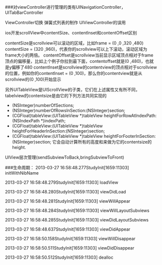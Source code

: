 







###对viewController进行管理的类有UINavigationController，UITabBarController

ViewController切换
弹簧式列表的制作
UIViewController的误用



ios开发scrollView中contentSize、contentInset和contentOffset区别

contentSize是scrollview可以滚动的区域，比如frame = (0 ,0 ,320 ,480) contentSize = (320 ,960)，代表你的scrollview可以上下滚动，滚动区域为frame大小的两倍。 
contentOffset是scrollview当前显示区域顶点相对于frame顶点的偏移量，比如上个例子你拉到最下面，contentoffset就是(0 ,480)，也就是y偏移了480 
contentInset是scrollview的contentview的顶点相对于scrollview的位置，例如你的contentInset = (0 ,100)，那么你的contentview就是从scrollview的(0 ,100)开始显示 

另外UITableView是UIScrollView的子类，它们在上述属性又有所不同，tabelview的contentsize是由它的下列方法共同实现的 
- (NSInteger)numberOfSections; 
- (NSInteger)numberOfRowsInSection:(NSInteger)section; 
- (CGFloat)tableView:(UITableView *)tableView heightForRowAtIndexPath:(NSIndexPath *)indexPath; 
- (CGFloat)tableView:(UITableView *)tableView heightForHeaderInSection:(NSInteger)section; 
- (CGFloat)tableView:(UITableView *)tableView heightForFooterInSection:(NSInteger)section; 
它会自动计算所有的高度和来做为它的contentsize的height.



UIView层次管理(sendSubviewToBack,bringSubviewToFront)



###生命周期：
2013-03-27 16:58:48.277StudyInit[1659:11303] initWithNibName

2013-03-27 16:58:48.279StudyInit[1659:11303] loadView

2013-03-27 16:58:48.280StudyInit[1659:11303] viewDidLoad

2013-03-27 16:58:48.281StudyInit[1659:11303] viewWillAppear

2013-03-27 16:58:48.284StudyInit[1659:11303] viewWillLayoutSubviews

2013-03-27 16:58:48.285StudyInit[1659:11303] viewDidLayoutSubviews

2013-03-27 16:58:48.637StudyInit[1659:11303] viewDidAppear

2013-03-27 16:58:50.158StudyInit[1659:11303] viewWillDisappear

2013-03-27 16:58:50.511StudyInit[1659:11303] viewDidDisappear

2013-03-27 16:58:50.512StudyInit[1659:11303] dealloc


